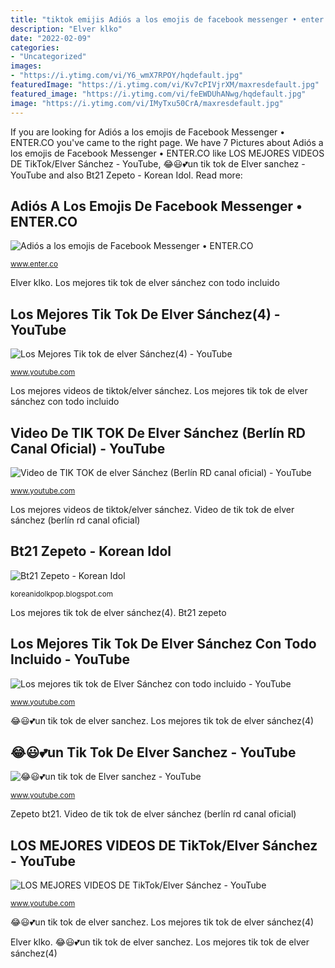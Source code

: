 ```yaml
---
title: "tiktok emijis Adiós a los emojis de facebook messenger • enter.co"
description: "Elver klko"
date: "2022-02-09"
categories:
- "Uncategorized"
images:
- "https://i.ytimg.com/vi/Y6_wmX7RPOY/hqdefault.jpg"
featuredImage: "https://i.ytimg.com/vi/Kv7cPIVjrXM/maxresdefault.jpg"
featured_image: "https://i.ytimg.com/vi/feEWDUhANwg/hqdefault.jpg"
image: "https://i.ytimg.com/vi/IMyTxu50CrA/maxresdefault.jpg"
---
```


If you are looking for Adiós a los emojis de Facebook Messenger • ENTER.CO you've came to the right page. We have 7 Pictures about Adiós a los emojis de Facebook Messenger • ENTER.CO like LOS MEJORES VIDEOS DE TikTok/Elver Sánchez - YouTube, 😂😃💕un tik tok de Elver sanchez - YouTube and also Bt21 Zepeto - Korean Idol. Read more:

## Adiós A Los Emojis De Facebook Messenger • ENTER.CO

![Adiós a los emojis de Facebook Messenger • ENTER.CO](https://www.enter.co/wp-content/uploads/2017/10/fbemoji3.jpg "Video de tik tok de elver sánchez (berlín rd canal oficial)")

<small>www.enter.co</small>

Elver klko. Los mejores tik tok de elver sánchez con todo incluido

## Los Mejores Tik Tok De Elver Sánchez(4) - YouTube

![Los Mejores Tik tok de elver Sánchez(4) - YouTube](https://i.ytimg.com/vi/Kv7cPIVjrXM/maxresdefault.jpg "Video de tik tok de elver sánchez (berlín rd canal oficial)")

<small>www.youtube.com</small>

Los mejores videos de tiktok/elver sánchez. Los mejores tik tok de elver sánchez con todo incluido

## Video De TIK TOK De Elver Sánchez (Berlín RD Canal Oficial) - YouTube

![Video de TIK TOK de elver Sánchez (Berlín RD canal oficial) - YouTube](https://i.ytimg.com/vi/S6sCX3TrNOc/maxresdefault.jpg "Los mejores tik tok de elver sánchez(4)")

<small>www.youtube.com</small>

Los mejores videos de tiktok/elver sánchez. Video de tik tok de elver sánchez (berlín rd canal oficial)

## Bt21 Zepeto - Korean Idol

![Bt21 Zepeto - Korean Idol](https://img.ifunny.co/images/25364d01d95c64f9d6c7e697271c095c0c2b4f135b8ddde4843e54bf1ffa8a25_1.jpg "😂😃💕un tik tok de elver sanchez")

<small>koreanidolkpop.blogspot.com</small>

Los mejores tik tok de elver sánchez(4). Bt21 zepeto

## Los Mejores Tik Tok De Elver Sánchez Con Todo Incluido - YouTube

![Los mejores tik tok de Elver Sánchez con todo incluido - YouTube](https://i.ytimg.com/vi/feEWDUhANwg/hqdefault.jpg "Los mejores tik tok de elver sánchez con todo incluido")

<small>www.youtube.com</small>

😂😃💕un tik tok de elver sanchez. Los mejores tik tok de elver sánchez(4)

## 😂😃💕un Tik Tok De Elver Sanchez - YouTube

![😂😃💕un tik tok de Elver sanchez - YouTube](https://i.ytimg.com/vi/IMyTxu50CrA/maxresdefault.jpg "Video de tik tok de elver sánchez (berlín rd canal oficial)")

<small>www.youtube.com</small>

Zepeto bt21. Video de tik tok de elver sánchez (berlín rd canal oficial)

## LOS MEJORES VIDEOS DE TikTok/Elver Sánchez - YouTube

![LOS MEJORES VIDEOS DE TikTok/Elver Sánchez - YouTube](https://i.ytimg.com/vi/Y6_wmX7RPOY/hqdefault.jpg "Bt21 zepeto")

<small>www.youtube.com</small>

😂😃💕un tik tok de elver sanchez. Los mejores tik tok de elver sánchez(4)

Elver klko. 😂😃💕un tik tok de elver sanchez. Los mejores tik tok de elver sánchez(4)
